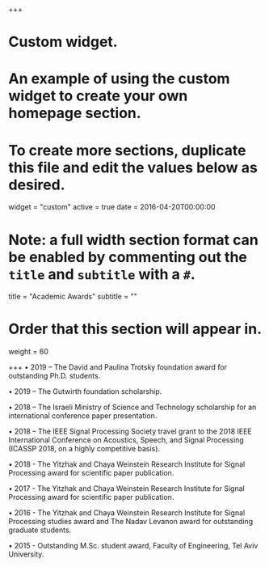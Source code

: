 +++
# Custom widget.
# An example of using the custom widget to create your own homepage section.
# To create more sections, duplicate this file and edit the values below as desired.
widget = "custom"
active = true
date = 2016-04-20T00:00:00

# Note: a full width section format can be enabled by commenting out the `title` and `subtitle` with a `#`.
title = "Academic Awards"
subtitle = ""

# Order that this section will appear in.
weight = 60

+++
•	2019 – The David and Paulina Trotsky foundation award for outstanding Ph.D. students.

•	2019 – The Gutwirth foundation scholarship.

•	2018 – The Israeli Ministry of Science and Technology scholarship for an international conference paper presentation.

•	2018 – The IEEE Signal Processing Society travel grant to the 2018 IEEE International Conference on Acoustics, Speech, and Signal Processing (ICASSP 2018, on a highly competitive basis).

•	2018 - The Yitzhak and Chaya Weinstein Research Institute for Signal Processing award for scientific paper publication.

•	2017 - The Yitzhak and Chaya Weinstein Research Institute for Signal Processing award for scientific paper publication.

•	2016 - The Yitzhak and Chaya Weinstein Research Institute for Signal Processing studies award and The Nadav Levanon award for outstanding graduate students.

•	2015 - Outstanding M.Sc. student award, Faculty of Engineering, Tel Aviv University.
